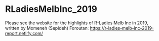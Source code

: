 # RLadiesMelbInc_2019
Please see the website for the highlights of R-Ladies Melb Inc in 2019, written by Momeneh (Sepideh) Foroutan: https://r-ladies-melb-inc-2019-report.netlify.com/
